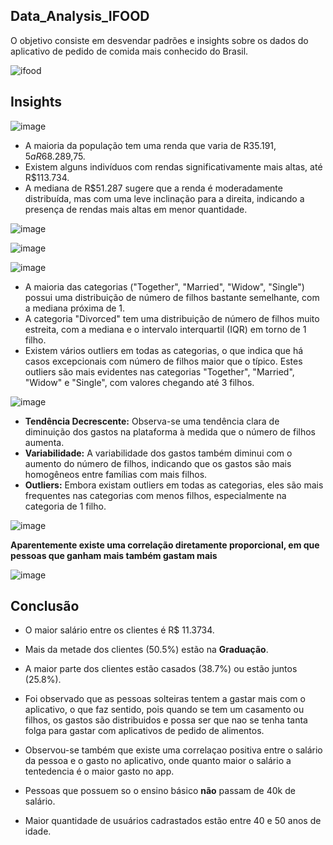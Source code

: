 ## Data_Analysis_IFOOD

O objetivo consiste em desvendar padrões e insights sobre os dados do aplicativo de pedido de comida mais conhecido do Brasil.

![ifood](https://github.com/user-attachments/assets/39f9d9f5-0a43-4793-907b-6566a8b2b207)

## Insights

![image](https://github.com/user-attachments/assets/8827e95d-1ced-4775-a2ee-6f9500369b84)

* A maioria da população tem uma renda que varia de R$35.191,5 a R$68.289,75.
* Existem alguns indivíduos com rendas significativamente mais altas, até R$113.734.
* A mediana de R$51.287 sugere que a renda é moderadamente distribuída, mas com uma leve inclinação para a direita, indicando a presença de rendas mais altas em menor quantidade.

![image](https://github.com/user-attachments/assets/471599c5-772e-4067-9ff1-81f01bf6bb76)

![image](https://github.com/user-attachments/assets/f2c067df-9040-46a0-bc0e-c48c779d8155)


![image](https://github.com/user-attachments/assets/39bf0ea9-be91-440f-8c90-1b6e53759d31)

* A maioria das categorias ("Together", "Married", "Widow", "Single") possui uma distribuição de número de filhos bastante semelhante, com a mediana próxima de 1.
* A categoria "Divorced" tem uma distribuição de número de filhos muito estreita, com a mediana e o intervalo interquartil (IQR) em torno de 1 filho.
* Existem vários outliers em todas as categorias, o que indica que há casos excepcionais com número de filhos maior que o típico. Estes outliers são mais evidentes nas categorias "Together", "Married", "Widow" e "Single", com valores chegando até 3 filhos.

![image](https://github.com/user-attachments/assets/f24567fa-92cd-47a3-94eb-b6f96c70dd91)

* **Tendência Decrescente:** Observa-se uma tendência clara de diminuição dos gastos na plataforma à medida que o número de filhos aumenta.
* **Variabilidade:** A variabilidade dos gastos também diminui com o aumento do número de filhos, indicando que os gastos são mais homogêneos entre famílias com mais filhos.
* **Outliers:** Embora existam outliers em todas as categorias, eles são mais frequentes nas categorias com menos filhos, especialmente na categoria de 1 filho.

![image](https://github.com/user-attachments/assets/0d81ba00-dd0f-4590-b1c9-7f078104fdde)

**Aparentemente existe uma correlação diretamente proporcional, em que pessoas que ganham mais também gastam mais**

![image](https://github.com/user-attachments/assets/daa6f514-de7e-48c7-a380-b07650adfc12)


## Conclusão

* O maior salário entre os clientes é R$ 11.3734.

* Mais da metade dos clientes (50.5%) estão na **Graduação**.

* A maior parte dos clientes estão casados (38.7%) ou estão juntos (25.8%).

* Foi observado que as pessoas solteiras tentem a gastar mais com o aplicativo, o que faz sentido, pois quando se tem um casamento ou filhos, os gastos são distribuidos e possa ser que nao se tenha tanta folga para gastar com aplicativos de pedido de alimentos.

* Observou-se também que existe uma correlaçao positiva entre o salário da pessoa e o gasto no aplicativo, onde quanto maior o salário a tentedencia é o maior gasto no app.

* Pessoas que possuem so o ensino básico **não** passam de 40k de salário.

* Maior quantidade de usuários cadrastados estão entre 40 e 50 anos de idade.
